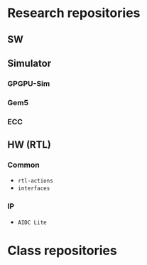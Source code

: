# Research repositories


## SW

## Simulator

### GPGPU-Sim

### Gem5

### ECC

## HW (RTL)

### Common

- ```rtl-actions```
- ```interfaces```

### IP
- ```AIDC Lite```


# Class repositories
